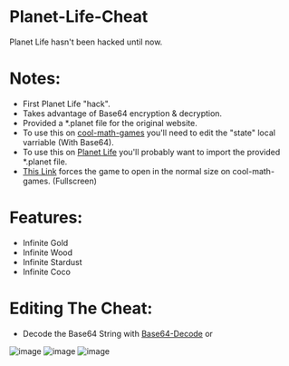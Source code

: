 # Planet-Life-Cheat
Planet Life hasn't been hacked until now.

# Notes:
- First Planet Life "hack".
- Takes advantage of Base64 encryption & decryption.
- Provided a *.planet file for the original website.
- To use this on [cool-math-games](https://coolmathgames.com) you'll need to edit the "state" local varriable (With Base64).
- To use this on [Planet Life](https://www.planetlife.space/play) you'll probably want to import the provided *.planet file.
- [This Link](//www.coolmathgames.com/sites/default/files/public_games/39874/) forces the game to open in the normal size on cool-math-games. (Fullscreen)

# Features:
- Infinite Gold
- Infinite Wood
- Infinite Stardust
- Infinite Coco

# Editing The Cheat:
- Decode the Base64 String with [Base64-Decode](https://www.base64decode.org/) or 

![image](https://user-images.githubusercontent.com/78656905/138370958-50497b46-d567-4b14-b22f-97b80a65c3eb.png)
![image](https://user-images.githubusercontent.com/78656905/197082881-7e4fe773-dcb3-472b-9cb2-d62b201efa71.png)
![image](https://user-images.githubusercontent.com/78656905/197082983-668939f5-2a1a-4831-be10-3bf84336db97.png)


